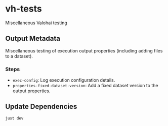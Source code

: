# vh-tests

Miscellaneous Valohai testing

## Output Metadata

Miscellaneous testing of execution output properties (including adding files to a dataset).

### Steps

- `exec-config`: Log execution configuration details.
- `properties-fixed-dataset-version`: Add a fixed dataset version to the output properties.

## Update Dependencies

```shell
just dev
```
